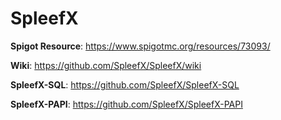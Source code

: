# SpleefX

**Spigot Resource**: https://www.spigotmc.org/resources/73093/

**Wiki**: https://github.com/SpleefX/SpleefX/wiki

**SpleefX-SQL**: https://github.com/SpleefX/SpleefX-SQL

**SpleefX-PAPI**: https://github.com/SpleefX/SpleefX-PAPI
